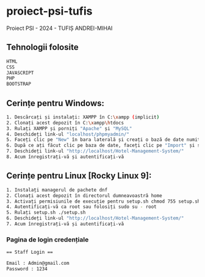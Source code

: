 # proiect-psi-tufis
Proiect PSI - 2024 - TUFIȘ ANDREI-MIHAI

## Tehnologii folosite

```sh
HTML
CSS
JAVASCRIPT
PHP
BOOTSTRAP 
```

## Cerințe pentru Windows:

```sh
1. Descărcați și instalați: XAMPP în C:\xampp (implicit)
2. Clonați acest depozit în C:\xampp\htdocs
3. Rulați XAMPP și porniți "Apache" și "MySQL"
4. Deschideți link-ul "localhost/phpmyadmin/"
5. Faceți clic pe "New" în bara laterală și creați o bază de date numită "proiect-psi"
6. După ce ați făcut clic pe baza de date, faceți clic pe "Import" și selectați fișierul "proiectpsi.sql"
7. Deschideți link-ul "http://localhost/Hotel-Management-System/"
8. Acum înregistrați-vă și autentificați-vă
```

## Cerințe pentru Linux [Rocky Linux 9]:

```sh
1. Instalați managerul de pachete dnf
2. Clonați acest depozit în directorul dumneavoastră home
3. Activați permisiunile de execuție pentru setup.sh chmod 755 setup.sh
4. Autentificați-vă ca root sau folosiți sudo su - root
5. Rulați setup.sh ./setup.sh
6. Deschideți link-ul "http://localhost/Hotel-Management-System/"
7. Acum înregistrați-vă și autentificați-vă
```


### Pagina de login credențiale

```sh
== Staff Login ==

Email : Admin@gmail.com
Password : 1234
```

